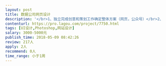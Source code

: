 ```yaml
---                
layout: post       
title: 数据公司网页设计           
description: '</br>1、独立完成创意和策划工作确定整体方案（网页，公众号）</br>2、负责线上活动相关的视觉设计</br>3、公众号的图文设计</br>任职要求：</br>1、有较强的美术功底和出色的网页平面设计审美功力（手绘可加分）；</br>2、能够熟练使用Photoshop、AI、Dreamweaver等设计工具；</br>3、能够独立完成整个页面设计并保证的网页品味品质；</br>4、有科技、金融类公司设计经验优先；</br>5、有独立完成的成熟作品</br>'     
contenturl: https://pro.lagou.com/project/7750.html      
tags: [UI设计,Photoshop,网站设计]            
salary: 3000-5000元          
publish_time: 2018-05-09 08:42:26         
review: 217人                   
apply: 2人                   
recommend: 0人                   
time_range: 小于1周              
---                 
```

